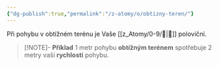 ```yaml
---
{"dg-publish":true,"permalink":"/z-atomy/o/obtizny-teren/"}
---
```


Při pohybu v obtížném terénu je Vaše [[z_Atomy/0-9/🏃\|🏃]] poloviční.

> [!NOTE]- **Příklad**
> 1 metr pohybu **obtížným terénem** spotřebuje 2 metry vaší **rychlosti** pohybu.